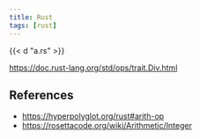 ```yaml
---
title: Rust
tags: [rust]
---
```


{{< d "a.rs" >}}

<https://doc.rust-lang.org/std/ops/trait.Div.html>

## References

- <https://hyperpolyglot.org/rust#arith-op>
- <https://rosettacode.org/wiki/Arithmetic/Integer>
